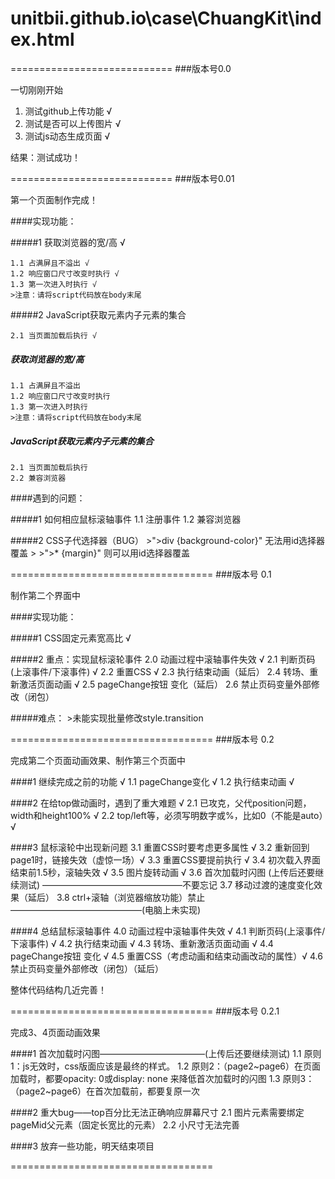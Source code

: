 # unitbii.github.io\case\ChuangKit\index.html

============================
###版本号0.0

一切刚刚开始

  1. 测试github上传功能 √
  2. 测试是否可以上传图片 √
  3. 测试js动态生成页面 √

结果：测试成功！

============================
###版本号0.01

第一个页面制作完成！

####实现功能：

#####1 获取浏览器的宽/高 √

    1.1 占满屏且不溢出 √
    1.2 响应窗口尺寸改变时执行 √
    1.3 第一次进入时执行 √
    >注意：请将script代码放在body末尾
    
#####2 JavaScript获取元素内子元素的集合

    2.1 当页面加载后执行 √

##### 获取浏览器的宽/高

    1.1 占满屏且不溢出
    1.2 响应窗口尺寸改变时执行
    1.3 第一次进入时执行
    >注意：请将script代码放在body末尾
    
##### JavaScript获取元素内子元素的集合

    2.1 当页面加载后执行
    2.2 兼容浏览器

####遇到的问题：

#####1 如何相应鼠标滚轴事件
    1.1 注册事件
    1.2 兼容浏览器

#####2 CSS子代选择器（BUG）
    >">div {background-color}" 无法用id选择器覆盖
    >
    >">* {margin}" 则可以用id选择器覆盖

===================================
###版本号 0.1

制作第二个界面中

####实现功能：

#####1 CSS固定元素宽高比 √

#####2 重点：实现鼠标滚轮事件
    2.0 动画过程中滚轴事件失效 √
    2.1 判断页码(上滚事件/下滚事件) √
    2.2 重置CSS √
    2.3 执行结束动画（延后）
    2.4 转场、重新激活页面动画 √
    2.5 pageChange按钮 变化（延后）
    2.6 禁止页码变量外部修改（闭包）

#####难点：
    >未能实现批量修改style.transition

===================================
###版本号 0.2

完成第二个页面动画效果、制作第三个页面中

####1 继续完成之前的功能 √
    1.1 pageChange变化 √
    1.2 执行结束动画 √

####2 在给top做动画时，遇到了重大难题 √
    2.1 已攻克，父代position问题，width和height100% √
    2.2 top/left等，必须写明数字或%，比如0（不能是auto）√
  
####3 鼠标滚轮中出现新问题
    3.1 重置CSS时要考虑更多属性 √
    3.2 重新回到page1时，链接失效（虚惊一场）√
    3.3 重置CSS要提前执行 √
    3.4 初次载入界面结束前1.5秒，滚轴失效 √
    3.5 图片旋转动画 √
    3.6 首次加载时闪图 (上传后还要继续测试) ————————————————不要忘记
    3.7 移动过渡的速度变化效果（延后）
    3.8 ctrl+滚轴（浏览器缩放功能）禁止 ———————————————(电脑上未实现)


####4 总结鼠标滚轴事件
    4.0 动画过程中滚轴事件失效 √
    4.1 判断页码(上滚事件/下滚事件) √
    4.2 执行结束动画 √
    4.3 转场、重新激活页面动画 √
    4.4 pageChange按钮 变化 √
    4.5 重置CSS（考虑动画和结束动画改动的属性）√
    4.6 禁止页码变量外部修改（闭包）（延后）

整体代码结构几近完善！

===================================
###版本号 0.2.1

完成3、4页面动画效果

####1 首次加载时闪图————————————(上传后还要继续测试)
    1.1 原则1：js无效时，css版面应该是最终的样式。
    1.2 原则2：（page2~page6）在页面加载时，都要opacity: 0或display: none 来降低首次加载时的闪图
    1.3 原则3：（page2~page6）在首次加载前，都要复原一次

####2 重大bug——top百分比无法正确响应屏幕尺寸
    2.1 图片元素需要绑定pageMid父元素（固定长宽比的元素）
    2.2 小尺寸无法完善

####3 放弃一些功能，明天结束项目

===================================

